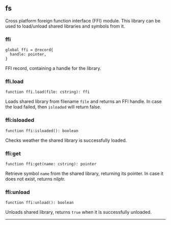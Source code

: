 ## fs

Cross platform foreign function interface (FFI) module.
This library can be used to load/unload shared libraries and symbols from it.

### ffi

```nelua
global ffi = @record{
  handle: pointer,
}
```

FFI record, containing a handle for the library.

### ffi.load

```nelua
function ffi.load(file: cstring): ffi
```

Loads shared library from filename `file` and returns an FFI handle.
In case the load failed, then `isloaded` will return false.

### ffi:isloaded

```nelua
function ffi:isloaded(): boolean
```

Checks weather the shared library is successfully loaded.

### ffi:get

```nelua
function ffi:get(name: cstring): pointer
```

Retrieve symbol `name` from the shared library, returning its pointer.
In case it does not exist, returns nilptr.

### ffi:unload

```nelua
function ffi:unload(): boolean
```

Unloads shared library, returns `true` when it is successfully unloaded.

---
